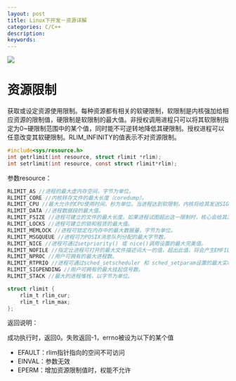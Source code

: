 ```yaml
---
layout: post
title: Linux下开发－资源详解
categories: C/C++ 
description: 
keywords: 
---
```


![](/images/posts//.png)


# 资源限制

获取或设定资源使用限制。每种资源都有相关的软硬限制，软限制是内核强加给相应资源的限制值，硬限制是软限制的最大值。非授权调用进程只可以将其软限制指定为0~硬限制范围中的某个值，同时能不可逆转地降低其硬限制。授权进程可以任意改变其软硬限制。RLIM_INFINITY的值表示不对资源限制。
```c
#include<sys/resource.h>
int getrlimit(int resource, struct rlimit *rlim);
int setrlimit(int resource, const struct rlimit*rlim);
```

参数resource：
```c
RLIMIT_AS //进程的最大虚内存空间，字节为单位。
RLIMIT_CORE //内核转存文件的最大长度（coredump）。
RLIMIT_CPU //最大允许的CPU使用时间，秒为单位。当进程达到软限制，内核将给其发送SIGXCPU信号，这一信号的默认行为是终止进程的执行。然而，可以捕捉信号，处理句柄可将控制返回给主程序。如果进程继续耗费CPU时间，核心会以每秒一次的频率给其发送SIGXCPU信号，直到达到硬限制，那时将给进程发送 SIGKILL信号终止其执行。
RLIMIT_DATA //进程数据段的最大值。
RLIMIT_FSIZE //进程可建立的文件的最大长度。如果进程试图超出这一限制时，核心会给其发送SIGXFSZ信号，默认情况下将终止进程的执行。
RLIMIT_LOCKS //进程可建立的锁和租赁的最大值。
RLIMIT_MEMLOCK //进程可锁定在内存中的最大数据量，字节为单位。
RLIMIT_MSGQUEUE //进程可为POSIX消息队列分配的最大字节数。
RLIMIT_NICE //进程可通过setpriority() 或 nice()调用设置的最大完美值。
RLIMIT_NOFILE //指定比进程可打开的最大文件描述词大一的值，超出此值，将会产生EMFILE错误。
RLIMIT_NPROC //用户可拥有的最大进程数。
RLIMIT_RTPRIO //进程可通过sched_setscheduler 和 sched_setparam设置的最大实时优先级。
RLIMIT_SIGPENDING //用户可拥有的最大挂起信号数。
RLIMIT_STACK //最大的进程堆栈，以字节为单位。
```
 
```c
struct rlimit {
    rlim_t rlim_cur;
    rlim_t rlim_max;
};
```

返回说明：

成功执行时，返回0。失败返回-1，errno被设为以下的某个值
- EFAULT：rlim指针指向的空间不可访问
- EINVAL：参数无效
- EPERM：增加资源限制值时，权能不允许
 
 
 
 


